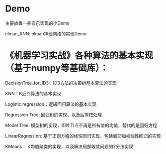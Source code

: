 # Demo
主要放置一些自己实现的小Demo

elman_RNN: elman神经网络的实现Demo 

# 《机器学习实战》各种算法的基本实现（基于numpy等基础库）：

DecisionTree_for_ID3：ID3方法的决策树基本算法的实现

KNN：K近邻算法的基本实现

Logistic regression：逻辑回归算法的基本实现

Regression Tree: 回归树的实现，以及后剪枝处理

Model Tree: 模型树的实现，即叶节点不再是所有值的均值，替代的是回归方程

LinearRegression: 基于正则方程的线性回归实现，包括局部加权线性回归的实现

KMeans： K均值聚类的实现，以及解决局部收敛问题的2分法实现
